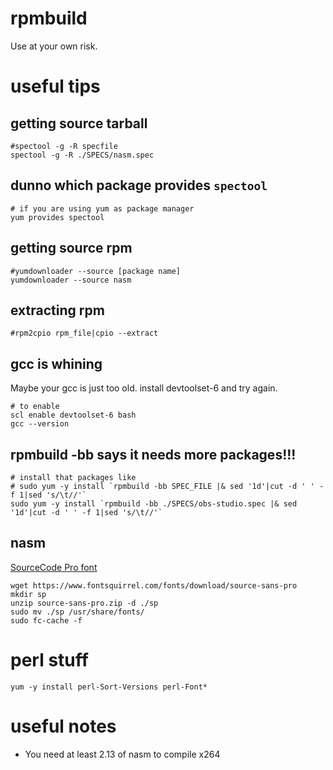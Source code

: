 # rpmbuild

 Use at your own risk.

# useful tips


## getting source tarball

````
#spectool -g -R specfile
spectool -g -R ./SPECS/nasm.spec
````

## dunno which package provides `spectool`

````
# if you are using yum as package manager
yum provides spectool
````

## getting source rpm

````
#yumdownloader --source [package name]
yumdownloader --source nasm
````

## extracting rpm

````
#rpm2cpio rpm_file|cpio --extract

````

## gcc is whining

Maybe your gcc is just too old. install devtoolset-6 and try again.

````
# to enable
scl enable devtoolset-6 bash
gcc --version
````

## rpmbuild -bb says it needs more packages!!!

````
# install that packages like
# sudo yum -y install `rpmbuild -bb SPEC_FILE |& sed '1d'|cut -d ' ' -f 1|sed 's/\t//'`
sudo yum -y install `rpmbuild -bb ./SPECS/obs-studio.spec |& sed '1d'|cut -d ' ' -f 1|sed 's/\t//'`

````

## nasm

[SourceCode Pro font](https://www.fontsquirrel.com/fonts/source-sans-pro)

````
wget https://www.fontsquirrel.com/fonts/download/source-sans-pro
mkdir sp
unzip source-sans-pro.zip -d ./sp
sudo mv ./sp /usr/share/fonts/
sudo fc-cache -f
````

# perl stuff

````
yum -y install perl-Sort-Versions perl-Font*
````

# useful notes

 - You need at least 2.13 of nasm to compile x264

